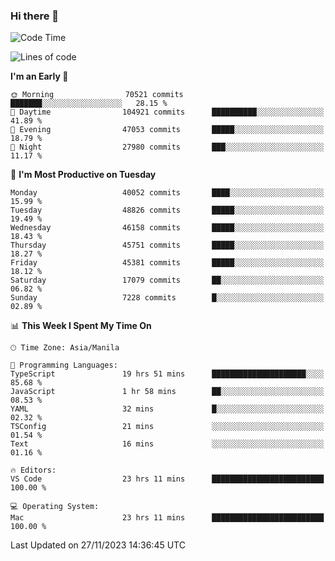 ### Hi there 👋

<!--START_SECTION:waka-->
![Code Time](http://img.shields.io/badge/Code%20Time-4%2C581%20hrs%2049%20mins-blue)

![Lines of code](https://img.shields.io/badge/From%20Hello%20World%20I%27ve%20Written-106.9%20million%20lines%20of%20code-blue)

**I'm an Early 🐤** 

```text
🌞 Morning                70521 commits       ███████░░░░░░░░░░░░░░░░░░   28.15 % 
🌆 Daytime                104921 commits      ██████████░░░░░░░░░░░░░░░   41.89 % 
🌃 Evening                47053 commits       █████░░░░░░░░░░░░░░░░░░░░   18.79 % 
🌙 Night                  27980 commits       ███░░░░░░░░░░░░░░░░░░░░░░   11.17 % 
```
📅 **I'm Most Productive on Tuesday** 

```text
Monday                   40052 commits       ████░░░░░░░░░░░░░░░░░░░░░   15.99 % 
Tuesday                  48826 commits       █████░░░░░░░░░░░░░░░░░░░░   19.49 % 
Wednesday                46158 commits       █████░░░░░░░░░░░░░░░░░░░░   18.43 % 
Thursday                 45751 commits       █████░░░░░░░░░░░░░░░░░░░░   18.27 % 
Friday                   45381 commits       █████░░░░░░░░░░░░░░░░░░░░   18.12 % 
Saturday                 17079 commits       ██░░░░░░░░░░░░░░░░░░░░░░░   06.82 % 
Sunday                   7228 commits        █░░░░░░░░░░░░░░░░░░░░░░░░   02.89 % 
```


📊 **This Week I Spent My Time On** 

```text
🕑︎ Time Zone: Asia/Manila

💬 Programming Languages: 
TypeScript               19 hrs 51 mins      █████████████████████░░░░   85.68 % 
JavaScript               1 hr 58 mins        ██░░░░░░░░░░░░░░░░░░░░░░░   08.53 % 
YAML                     32 mins             █░░░░░░░░░░░░░░░░░░░░░░░░   02.32 % 
TSConfig                 21 mins             ░░░░░░░░░░░░░░░░░░░░░░░░░   01.54 % 
Text                     16 mins             ░░░░░░░░░░░░░░░░░░░░░░░░░   01.16 % 

🔥 Editors: 
VS Code                  23 hrs 11 mins      █████████████████████████   100.00 % 

💻 Operating System: 
Mac                      23 hrs 11 mins      █████████████████████████   100.00 % 
```


 Last Updated on 27/11/2023 14:36:45 UTC
<!--END_SECTION:waka-->


<!--
**rad182/rad182** is a ✨ _special_ ✨ repository because its `README.md` (this file) appears on your GitHub profile.

Here are some ideas to get you started:

- 🔭 I’m currently working on ...
- 🌱 I’m currently learning ...
- 👯 I’m looking to collaborate on ...
- 🤔 I’m looking for help with ...
- 💬 Ask me about ...
- 📫 How to reach me: ...
- 😄 Pronouns: ...
- ⚡ Fun fact: ...
-->
